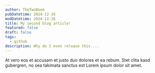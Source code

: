 ```yaml
---
author: TheTwoBoom
pubDatetime: 2024-12-16
modDatetime: 2024-12-16
title: My second blog article!
featured: false
draft: false
tags:
  - github
description: Why do I even release this....
---
```

At vero eos et accusam et justo duo dolores et ea rebum. Stet clita kasd gubergren, no sea takimata sanctus est Lorem ipsum dolor sit amet.